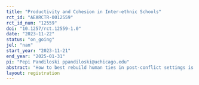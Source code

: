 ```yaml
---
title: "Productivity and Cohesion in Inter-ethnic Schools"
rct_id: "AEARCTR-0012559"
rct_id_num: "12559"
doi: "10.1257/rct.12559-1.0"
date: "2023-11-22"
status: "on_going"
jel: "nan"
start_year: "2023-11-21"
end_year: "2025-01-31"
pi: "Pepi Pandiloski ppandiloski@uchicago.edu"
abstract: "How to best rebuild human ties in post-conflict settings is a pressing social question. We study how productivity and intergroup preferences are shaped by emphasizing common identity and emphasizing reference groups. In a few high schools, we will randomize pairs of inter-ethnic students, and ask them to play a cooperative video game. We will collect outcomes on productivity during the interaction, and social preferences during the interaction, and a few weeks later."
layout: registration
---
```


